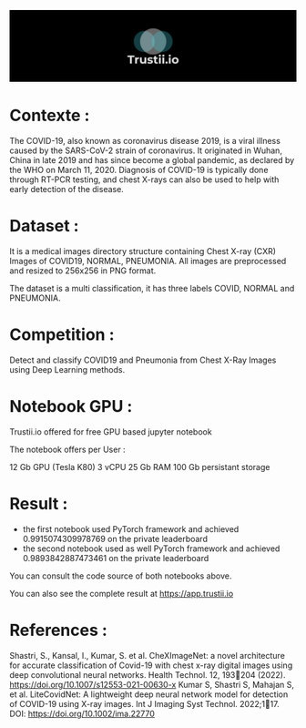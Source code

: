 ![trustii logo](/HeroImage.png)

# Contexte : 
The COVID-19, also known as coronavirus disease 2019, is a viral illness caused by the SARS-CoV-2 strain of coronavirus. It originated in Wuhan, China in late 2019 and has since become a global pandemic, as declared by the WHO on March 11, 2020. Diagnosis of COVID-19 is typically done through RT-PCR testing, and chest X-rays can also be used to help with early detection of the disease.

# Dataset : 
It is a medical images directory structure containing Chest X-ray (CXR) Images of COVID19, NORMAL, PNEUMONIA. All images are preprocessed and resized to 256x256 in PNG format. 

The dataset is a multi classification, it has three labels COVID, NORMAL and PNEUMONIA. 

# Competition : 
Detect and classify COVID19 and Pneumonia from Chest X-Ray Images using Deep Learning methods.

# Notebook GPU : 
Trustii.io offered for free GPU based jupyter notebook

The notebook offers per User : 

12 Gb GPU (Tesla K80)
3 vCPU
25 Gb RAM
100 Gb persistant storage

# Result : 
* the first notebook used PyTorch framework and achieved 0.9915074309978769 on the private leaderboard
* the second notebook used as well PyTorch framework and achieved 0.9893842887473461 on the private leaderboard

You can consult the code source of both notebooks above.

You can also see the complete result at https://app.trustii.io 

# References : 
Shastri, S., Kansal, I., Kumar, S. et al. CheXImageNet: a novel architecture for accurate classification of Covid-19 with chest x-ray digital images using deep convolutional neural networks. Health Technol. 12, 193204 (2022). https://doi.org/10.1007/s12553-021-00630-x
Kumar S, Shastri S, Mahajan S, et al. LiteCovidNet: A lightweight deep neural network model for detection of COVID-19 using X-ray images. Int J Imaging Syst Technol. 2022;117. DOI: https://doi.org/10.1002/ima.22770
